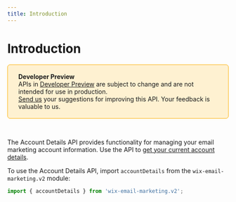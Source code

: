 ```yaml
---
title: Introduction
---
```


# Introduction

<div style="background-color: #FEF1D1; padding: 18px 24px; border-radius: 6px; border: 1px solid #FDB10C; box-sizing: border-box; display: inline-block">
    <b>Developer Preview</b>
    <br/>
    <span>APIs in <a href="https://www.wix.com/velo/reference/api-overview/developer-preview">Developer Preview</a> are subject to change and are not intended for use in production.<br/><a href="mailto:velo-preview-feedback@wix.com">Send us</a> your suggestions for improving this API. Your feedback is valuable to us.</span>
</div>


&nbsp;
<!--
> __Note__: This module is [universal](/api-overview/api-versions#universal-modules). Functions in this module can run on both the backend and frontend, unless specified otherwise.
-->


The Account Details API provides functionality for managing your email marketing account information. Use the API to [get your current account details](/getaccountdetails). 


To use the Account Details API, import `accountDetails` from the `wix-email-marketing.v2` module:

```js
import { accountDetails } from 'wix-email-marketing.v2';
```